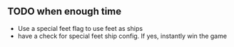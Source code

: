 ## TODO when enough time

- Use a special feet flag to use feet as ships
- have a check for special feet ship config. If yes, instantly win the game

